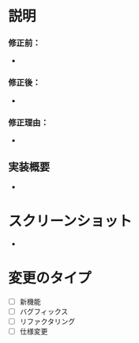 # 説明



### 修正前：
-

### 修正後：
- 

### 修正理由：
-

## 実装概要
- 


# スクリーンショット
- 


# 変更のタイプ
- [ ] 新機能
- [ ] バグフィックス
- [ ] リファクタリング
- [ ] 仕様変更
